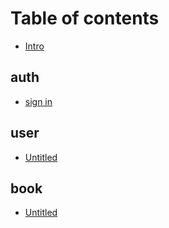 # Table of contents

* [Intro](README.md)

## auth

* [sign in](auth/sign-in.md)

## user

* [Untitled](user/untitled.md)

## book

* [Untitled](book/untitled.md)

